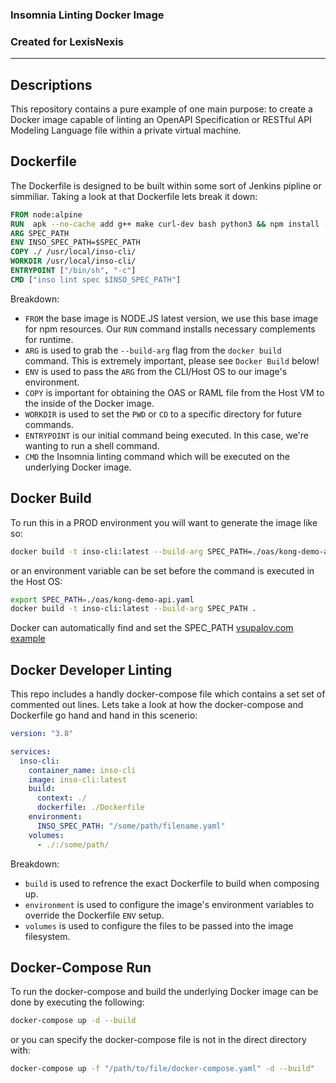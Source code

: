 ### Insomnia Linting Docker Image
### Created for LexisNexis
---

## Descriptions
This repository contains a pure example of one main purpose: to create a Docker image capable of linting an
OpenAPI Specification or RESTful API Modeling Language file within a private virtual machine.


## Dockerfile
The Dockerfile is designed to be built within some sort of Jenkins pipline or simmiliar. Taking a look at that Dockerfile lets break it down:
``` Dockerfile
FROM node:alpine
RUN  apk --no-cache add g++ make curl-dev bash python3 && npm install -g insomnia-inso
ARG SPEC_PATH
ENV INSO_SPEC_PATH=$SPEC_PATH
COPY ./ /usr/local/inso-cli/
WORKDIR /usr/local/inso-cli/
ENTRYPOINT ["/bin/sh", "-c"]
CMD ["inso lint spec $INSO_SPEC_PATH"]
```
Breakdown:
* `FROM` the base image is NODE.JS latest version, we use this base image for npm resources. Our `RUN` command installs necessary complements for runtime.
* `ARG` is used to grab the `--build-arg` flag from the `docker build` command. This is extremely important, please see `Docker Build` below!
* `ENV` is used to pass the `ARG` from the CLI/Host OS to our image's environment.
* `COPY` is important for obtaining the OAS or RAML file from the Host VM to the inside of the Docker image.
* `WORKDIR` is used to set the `PWD` or `CD` to a specific directory for future commands.
* `ENTRYPOINT` is our initial command being executed. In this case, we're wanting to run a shell command.
* `CMD` the Insomnia linting command which will be executed on the underlying Docker image.

## Docker Build
To run this in a PROD environment you will want to generate the image like so:
``` bash
docker build -t inso-cli:latest --build-arg SPEC_PATH=./oas/kong-demo-api.yaml .
```
or an environment variable can be set before the command is executed in the Host OS:
``` bash
export SPEC_PATH=./oas/kong-demo-api.yaml
docker build -t inso-cli:latest --build-arg SPEC_PATH .
```
Docker can automatically find and set the SPEC_PATH [vsupalov.com example](https://vsupalov.com/docker-build-pass-environment-variables/#option-2-5-using-host-environment-variable-values-to-set-args)

## Docker Developer Linting
This repo includes a handly docker-compose file which contains a set set of commented out lines.
Lets take a look at how the docker-compose and Dockerfile go hand and hand in this scenerio:
``` yaml
version: "3.8"

services:
  inso-cli:
    container_name: inso-cli
    image: inso-cli:latest
    build:
      context: ./
      dockerfile: ./Dockerfile
    environment:
      INSO_SPEC_PATH: "/some/path/filename.yaml"
    volumes:
      - ./:/some/path/
```
Breakdown:
* `build` is used to refrence the exact Dockerfile to build when composing up.
* `environment` is used to configure the image's environment variables to override the Dockerfile `ENV` setup.
* `volumes` is used to configure the files to be passed into the image filesystem.

## Docker-Compose Run
To run the docker-compose and build the underlying Docker image can be done by executing the following:
``` bash
docker-compose up -d --build
```
or you can specify the docker-compose file is not in the direct directory with:
``` bash
docker-compose up -f "/path/to/file/docker-compose.yaml" -d --build"
```
